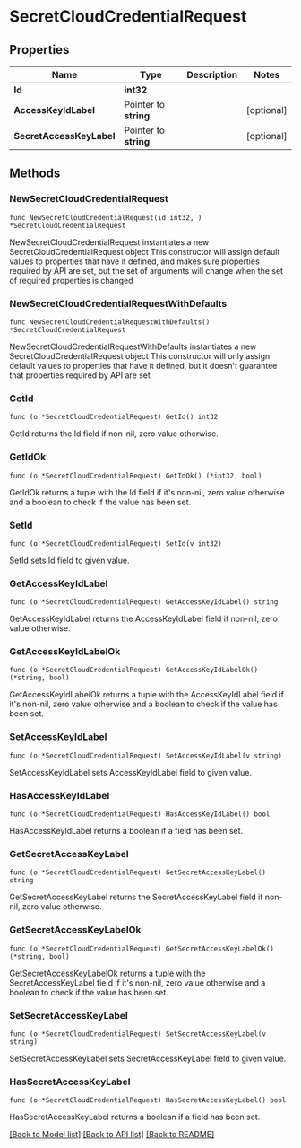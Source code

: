 # SecretCloudCredentialRequest

## Properties

Name | Type | Description | Notes
------------ | ------------- | ------------- | -------------
**Id** | **int32** |  | 
**AccessKeyIdLabel** | Pointer to **string** |  | [optional] 
**SecretAccessKeyLabel** | Pointer to **string** |  | [optional] 

## Methods

### NewSecretCloudCredentialRequest

`func NewSecretCloudCredentialRequest(id int32, ) *SecretCloudCredentialRequest`

NewSecretCloudCredentialRequest instantiates a new SecretCloudCredentialRequest object
This constructor will assign default values to properties that have it defined,
and makes sure properties required by API are set, but the set of arguments
will change when the set of required properties is changed

### NewSecretCloudCredentialRequestWithDefaults

`func NewSecretCloudCredentialRequestWithDefaults() *SecretCloudCredentialRequest`

NewSecretCloudCredentialRequestWithDefaults instantiates a new SecretCloudCredentialRequest object
This constructor will only assign default values to properties that have it defined,
but it doesn't guarantee that properties required by API are set

### GetId

`func (o *SecretCloudCredentialRequest) GetId() int32`

GetId returns the Id field if non-nil, zero value otherwise.

### GetIdOk

`func (o *SecretCloudCredentialRequest) GetIdOk() (*int32, bool)`

GetIdOk returns a tuple with the Id field if it's non-nil, zero value otherwise
and a boolean to check if the value has been set.

### SetId

`func (o *SecretCloudCredentialRequest) SetId(v int32)`

SetId sets Id field to given value.


### GetAccessKeyIdLabel

`func (o *SecretCloudCredentialRequest) GetAccessKeyIdLabel() string`

GetAccessKeyIdLabel returns the AccessKeyIdLabel field if non-nil, zero value otherwise.

### GetAccessKeyIdLabelOk

`func (o *SecretCloudCredentialRequest) GetAccessKeyIdLabelOk() (*string, bool)`

GetAccessKeyIdLabelOk returns a tuple with the AccessKeyIdLabel field if it's non-nil, zero value otherwise
and a boolean to check if the value has been set.

### SetAccessKeyIdLabel

`func (o *SecretCloudCredentialRequest) SetAccessKeyIdLabel(v string)`

SetAccessKeyIdLabel sets AccessKeyIdLabel field to given value.

### HasAccessKeyIdLabel

`func (o *SecretCloudCredentialRequest) HasAccessKeyIdLabel() bool`

HasAccessKeyIdLabel returns a boolean if a field has been set.

### GetSecretAccessKeyLabel

`func (o *SecretCloudCredentialRequest) GetSecretAccessKeyLabel() string`

GetSecretAccessKeyLabel returns the SecretAccessKeyLabel field if non-nil, zero value otherwise.

### GetSecretAccessKeyLabelOk

`func (o *SecretCloudCredentialRequest) GetSecretAccessKeyLabelOk() (*string, bool)`

GetSecretAccessKeyLabelOk returns a tuple with the SecretAccessKeyLabel field if it's non-nil, zero value otherwise
and a boolean to check if the value has been set.

### SetSecretAccessKeyLabel

`func (o *SecretCloudCredentialRequest) SetSecretAccessKeyLabel(v string)`

SetSecretAccessKeyLabel sets SecretAccessKeyLabel field to given value.

### HasSecretAccessKeyLabel

`func (o *SecretCloudCredentialRequest) HasSecretAccessKeyLabel() bool`

HasSecretAccessKeyLabel returns a boolean if a field has been set.


[[Back to Model list]](../README.md#documentation-for-models) [[Back to API list]](../README.md#documentation-for-api-endpoints) [[Back to README]](../README.md)


